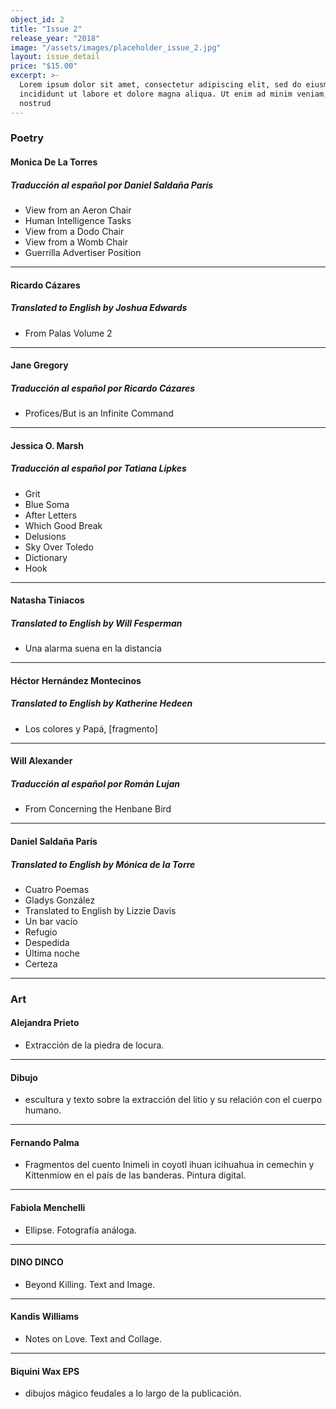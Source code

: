 ```yaml
---
object_id: 2
title: "Issue 2"
release_year: "2018"
image: "/assets/images/placeholder_issue_2.jpg"
layout: issue_detail
price: "$15.00"
excerpt: >-
  Lorem ipsum dolor sit amet, consectetur adipiscing elit, sed do eiusmod tempor
  incididunt ut labore et dolore magna aliqua. Ut enim ad minim veniam, quis
  nostrud
---
```


### Poetry

#### Monica De La Torres
##### Traducción al español por Daniel Saldaña París
- View from an Aeron Chair
- Human Intelligence Tasks
- View from a Dodo Chair
- View from a Womb Chair
- Guerrilla Advertiser Position

---

#### Ricardo Cázares
##### Translated to English by Joshua Edwards
- From Palas Volume 2

---

#### Jane Gregory
##### Traducción al español por Ricardo Cázares
- Profices/But is an Infinite Command

---

#### Jessica O. Marsh
##### Traducción al español por Tatiana Lipkes
- Grit
- Blue Soma
- After Letters
- Which Good Break
- Delusions
- Sky Over Toledo
- Dictionary
- Hook

---

#### Natasha Tiniacos
##### Translated to English by Will Fesperman
- Una alarma suena en la distancia

---

#### Héctor Hernández Montecinos
##### Translated to English by Katherine Hedeen
- Los colores y Papá,  [fragmento]

---

#### Will Alexander
##### Traducción al español por Román Lujan
- From Concerning the Henbane Bird

---

#### Daniel Saldaña París
##### Translated to English by Mónica de la Torre
- Cuatro Poemas
- Gladys González
- Translated to English by Lizzie Davis
- Un bar vacío
- Refugio
- Despedida
- Última noche
- Certeza

---

### Art

#### Alejandra Prieto
* Extracción de la piedra de locura.

---

#### Dibujo
* escultura y texto sobre la extracción del litio y su relación con el cuerpo humano.

---

#### Fernando Palma
* Fragmentos del cuento Inimeli in coyotl ihuan icihuahua in cemechin y Kittenmiow en el país de las banderas. Pintura digital. 

---

#### Fabiola Menchelli
* Ellipse. Fotografía análoga.

---

#### DINO DINCO
* Beyond Killing. Text and Image.

---

#### Kandis Williams
* Notes on Love. Text and Collage. 

---

#### Biquini Wax EPS
* dibujos mágico feudales a lo largo de la publicación.
